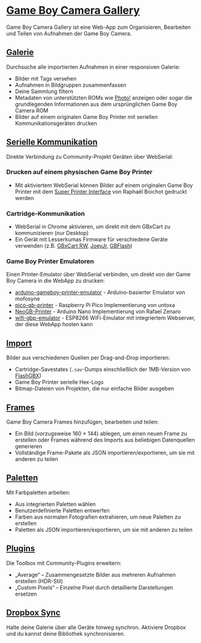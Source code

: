 # [Game Boy Camera Gallery](https://github.com/HerrZatacke/gb-printer-web)

Game Boy Camera Gallery ist eine Web-App zum Organisieren, Bearbeiten und Teilen von Aufnahmen der Game Boy Camera.

## [Galerie](/gallery)
Durchsuche alle importierten Aufnahmen in einer responsiven Galerie:
- Bilder mit Tags versehen
- Aufnahmen in Bildgruppen zusammenfassen
- Deine Sammlung filtern
- Metadaten von unterstützten ROMs wie [Photo!](https://github.com/untoxa/gb-photo) anzeigen oder sogar die grundlegenden Informationen aus dem ursprünglichen Game Boy Camera ROM
- Bilder auf einem originalen Game Boy Printer mit seriellen Kommunikationsgeräten drucken

## [Serielle Kommunikation](/webusb)
Direkte Verbindung zu Community-Projekt Geräten über WebSerial:

### Drucken auf einem physischen Game Boy Printer
- Mit aktiviertem WebSerial können Bilder auf einem originalen Game Boy Printer mit dem [Super Printer Interface](https://github.com/Raphael-Boichot/Yet-another-PC-to-Game-Boy-Printer-interface/) von Raphaël Boichot gedruckt werden

### Cartridge-Kommunikation
- WebSerial in Chrome aktivieren, um direkt mit dem GBxCart zu kommunizieren (nur Desktop)
- Ein Gerät mit Lesserkumas Firmware für verschiedene Geräte verwenden (z.B. [GBxCart RW](https://www.gbxcart.com/), [JoeyJr](https://bennvenn.myshopify.com/products/usb-gb-c-cart-dumper-the-joey-jr), [GBFlash](https://github.com/simonkwng/GBFlash))

### Game Boy Printer Emulatoren
Einen Printer-Emulator über WebSerial verbinden, um direkt von der Game Boy Camera in die WebApp zu drucken:
- [arduino-gameboy-printer-emulator](https://github.com/mofosyne/arduino-gameboy-printer-emulator) - Arduino-basierter Emulator von mofosyne
- [pico-gb-printer](https://github.com/untoxa/pico-gb-printer/) - Raspberry Pi Pico Implementierung von untoxa
- [NeoGB-Printer](https://github.com/zenaror/NeoGB-Printer) - Arduino Nano Implementierung von Rafael Zenaro
- [wifi-gbp-emulator](https://github.com/HerrZatacke/wifi-gbp-emulator) - ESP8266 WiFi-Emulator mit integriertem Webserver, der diese WebApp hosten kann

## [Import](/import)
Bilder aus verschiedenen Quellen per Drag-and-Drop importieren:
- Cartridge-Savestates (`.sav`-Dumps einschließlich der 1MB-Version von [FlashGBX](https://github.com/lesserkuma/FlashGBX))
- Game Boy Printer serielle Hex-Logs
- Bitmap-Dateien von Projekten, die nur einfache Bilder ausgeben

## [Frames](/frames)
Game Boy Camera Frames hinzufügen, bearbeiten und teilen:
- Ein Bild (vorzugsweise 160 × 144) ablegen, um einen neuen Frame zu erstellen oder Frames während des Imports aus beliebigen Datenquellen generieren
- Vollständige Frame-Pakete als JSON importieren/exportieren, um sie mit anderen zu teilen

## [Paletten](/palettes)
Mit Farbpaletten arbeiten:
- Aus integrierten Paletten wählen
- Benutzerdefinierte Paletten entwerfen
- Farben aus normalen Fotografien extrahieren, um neue Paletten zu erstellen
- Paletten als JSON importieren/exportieren, um sie mit anderen zu teilen

## [Plugins](/settings/plugins)
Die Toolbox mit Community-Plugins erweitern:
- „Average“ – Zusammengesetzte Bilder aus mehreren Aufnahmen erstellen (HDR-Stil)
- „Custom Pixels“ – Einzelne Pixel durch detaillierte Darstellungen ersetzen

## [Dropbox Sync](/settings/dropbox)
Halte deine Galerie über alle Geräte hinweg synchron. Aktiviere Dropbox und du kannst deine Bibliothek synchronisieren.
